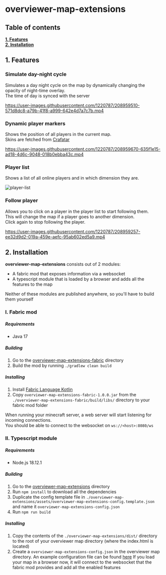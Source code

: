 # overviewer-map-extensions

## Table of contents

**[1. Features](https://github.com/N3bby/overviewer-map-extensions#1-features)**  
**[2. Installation](https://github.com/N3bby/overviewer-map-extensions#2-installation)**

## 1. Features
### Simulate day-night cycle
Simulates a day night cycle on the map by dynamically changing the opacity of night-time overlay.  
The time of day is synced with the server

https://user-images.githubusercontent.com/1220787/208959510-571d8dc8-a79b-41f8-a999-642e4d7a7c7b.mp4

### Dynamic player markers
Shows the position of all players in the current map.  
Skins are fetched from [Crafatar](https://crafatar.com/)

https://user-images.githubusercontent.com/1220787/208959670-635f1e15-ad18-4d6c-9048-018b0ebba43c.mp4

### Player list
Shows a list of all online players and in which dimension they are.

![player-list](https://user-images.githubusercontent.com/1220787/208956548-9148cd98-e575-47e4-a8f2-f7135ac815ab.png)

### Follow player
Allows you to click on a player in the player list to start following them.  
This will change the map if a player goes to another dimension.  
Click again to stop following the player.

https://user-images.githubusercontent.com/1220787/208959257-ee32d9d2-019a-459e-aefc-95ab602ed5a9.mp4

## 2. Installation

**overviewer-map-extensions** consists out of 2 modules:
- A fabric mod that exposes information via a websocket
- A typescript module that is loaded by a browser and adds all the features to the map

Neither of these modules are published anywhere, so you'll have to build them yourself

### I. Fabric mod

##### Requirements

- Java 17

##### Building
1. Go to the [overviewer-map-extensions-fabric](./overviewer-map-extensions-fabric) directory
2. Build the mod by running `./gradlew clean build`

##### Installing
1. Install [Fabric Language Kotlin](https://www.curseforge.com/minecraft/mc-mods/fabric-language-kotlin)
2. Copy `overviewer-map-extensions-fabric-1.0.0.jar` from the `./overviewer-map-extensions-fabric/build/libs/` directory to your fabric mod folder

When running your minecraft server, a web server will start listening for incoming connections.  
You should be able to connect to the websocket on `ws://<host>:8080/ws`

### II. Typescript module

##### Requirements

- Node.js 18.12.1

##### Building
1. Go to the [overviewer-map-extensions](./overviewer-map-extensions) directory
2. Run `npm install` to download all the dependencies
3. Duplicate the config template file in `./overviewer-map-extensions/assets/overviewer-map-extensions-config.template.json` and name it `overviewer-map-extensions-config.json`
4. Run `npm run build`

##### Installing
1. Copy the contents of the `./overviewer-map-extensions/dist/` directory to the root of your overviewer map directory (where the index.html is located)
2. Create a `overviewer-map-extensions-config.json` in the overviewer map directory. An example configuration file can be found [here](./overviewer-map-extensions/assets/overviewer-map-extensions-config.template.json)
If you load your map in a browser now, it will connect to the websocket that the fabric mod provides and add all the enabled features
